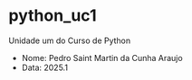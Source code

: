 # python_uc1
Unidade um do Curso de Python
- Nome: Pedro Saint Martin da Cunha Araujo
- Data: 2025.1
